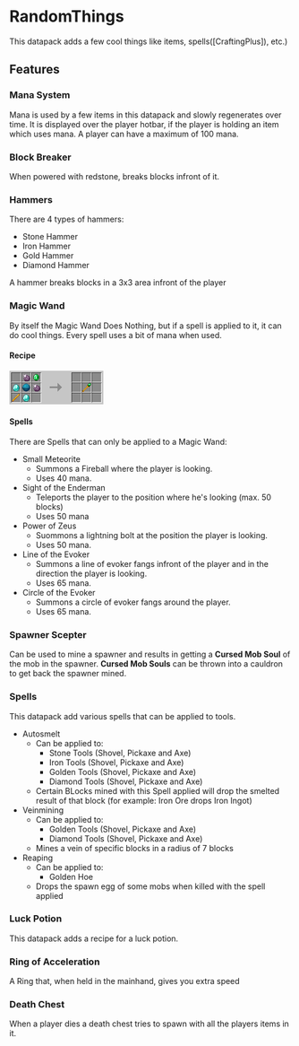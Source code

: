 # RandomThings

This datapack adds a few cool things like items, spells([CraftingPlus]), etc.)

## Features

### Mana System
Mana is used by a few items in this datapack and slowly regenerates over time. 
It is displayed over the player hotbar, if the player is holding an item which uses mana.
A player can have a maximum of 100 mana.

### Block Breaker
When powered with redstone, breaks blocks infront of it.

### Hammers
There are 4 types of hammers:
* Stone Hammer
* Iron Hammer
* Gold Hammer
* Diamond Hammer

A hammer breaks blocks in a 3x3 area infront of the player

### Magic Wand
By itself the Magic Wand Does Nothing, but if a spell is applied to it, it can do cool things. Every spell uses a bit of mana when used.

#### Recipe
![Magic Wand Recipe](../assets/images/crafting_recipe_magic_wand.png)

#### Spells
There are Spells that can only be applied to a Magic Wand:
* Small Meteorite
  * Summons a Fireball where the player is looking.
  * Uses 40 mana.
* Sight of the Enderman
  * Teleports the player to the position where he's looking (max. 50 blocks) 
  * Uses 50 mana
* Power of Zeus
  * Suommons a lightning bolt at the position the player is looking.
  * Uses 50 mana.
* Line of the Evoker
  * Summons a line of evoker fangs infront of the player and in the direction the player is looking.
  * Uses 65 mana.
* Circle of the Evoker
  * Summons a circle of evoker fangs around the player.
  * Uses 65 mana.
  
### Spawner Scepter
Can be used to mine a spawner and results in getting a **Cursed Mob Soul** of the mob in the spawner.
**Cursed Mob Souls** can be thrown into a cauldron to get back the spawner mined.
  
### Spells
This datapack add various spells that can be applied to tools.
  
* Autosmelt
  * Can be applied to:
    * Stone Tools (Shovel, Pickaxe and Axe)
    * Iron Tools (Shovel, Pickaxe and Axe)
    * Golden Tools (Shovel, Pickaxe and Axe)
    * Diamond Tools (Shovel, Pickaxe and Axe)
  * Certain BLocks mined with this Spell applied will drop the smelted result of that block (for example: Iron Ore drops Iron Ingot)
* Veinmining
  * Can be applied to:
    * Golden Tools (Shovel, Pickaxe and Axe)
    * Diamond Tools (Shovel, Pickaxe and Axe)
  * Mines a vein of specific blocks in a radius of 7 blocks
* Reaping
  * Can be applied to:
    * Golden Hoe
  * Drops the spawn egg of some mobs when killed with the spell applied
  
### Luck Potion
This datapack adds a recipe for a luck potion.

### Ring of Acceleration
A Ring that, when held in the mainhand, gives you extra speed

### Death Chest
When a player dies a death chest tries to spawn with all the players items in it.
